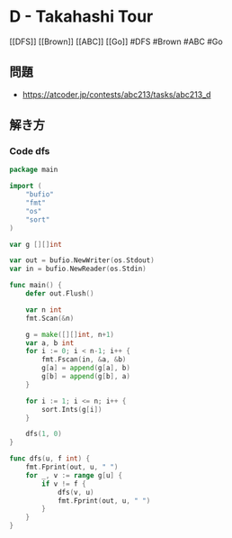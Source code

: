 # D - Takahashi Tour
[[DFS]] [[Brown]] [[ABC]] [[Go]]
#DFS #Brown #ABC #Go 

## 問題
- https://atcoder.jp/contests/abc213/tasks/abc213_d

## 解き方
### Code dfs
```go
package main

import (
	"bufio"
	"fmt"
	"os"
	"sort"
)

var g [][]int

var out = bufio.NewWriter(os.Stdout)
var in = bufio.NewReader(os.Stdin)

func main() {
	defer out.Flush()

	var n int
	fmt.Scan(&n)

	g = make([][]int, n+1)
	var a, b int
	for i := 0; i < n-1; i++ {
		fmt.Fscan(in, &a, &b)
		g[a] = append(g[a], b)
		g[b] = append(g[b], a)
	}

	for i := 1; i <= n; i++ {
		sort.Ints(g[i])
	}

	dfs(1, 0)
}

func dfs(u, f int) {
	fmt.Fprint(out, u, " ")
	for _, v := range g[u] {
		if v != f {
			dfs(v, u)
			fmt.Fprint(out, u, " ")
		}
	}
}
```